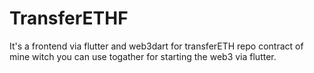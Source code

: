 # TransferETHF
It's a frontend via flutter and web3dart for transferETH repo contract of mine witch you can use togather for starting the web3 via flutter.
